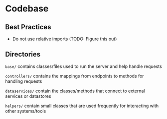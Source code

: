 # Codebase

## Best Practices
 - Do not use relative imports (TODO: Figure this out)

## Directories

`base/` contains classes/files used to run the server and help handle requests

`controllers/` contains the mappings from endpoints to methods for handling requests

`dataservices/` contain the classes/methods that connect to external services or datastores

`helpers/` contain small classes that are used frequently for interacting with other systems/tools
